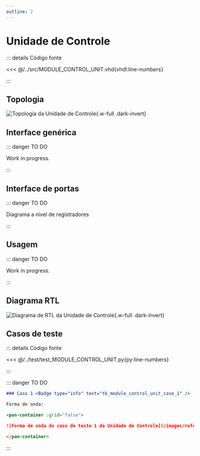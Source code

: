 ```yaml
---
outline: 2
---
```


# Unidade de Controle

::: details Código fonte <a href="https://github.com/pfeinsper/24a-CTI-RISCV/blob/main/src/MODULE_CONTROL_UNIT.vhd" target="blank" style="float:right"><Badge type="tip" text="MODULE_CONTROL_UNIT.vhd &boxbox;" /></a>

<<< @/../src/MODULE_CONTROL_UNIT.vhd{vhdl:line-numbers}

:::

## Topologia

<pan-container>

![Topologia da Unidade de Controle](/images/reference/components/module_control_unit.drawio.svg){.w-full .dark-invert}

</pan-container>

## Interface genérica

::: danger TO DO

Work in progress.

:::

## Interface de portas

::: danger TO DO

Diagrama a nível de registradores

:::

## Usagem

::: danger TO DO

Work in progress.

:::

## Diagrama RTL

<pan-container>

![Diagrama de RTL da Unidade de Controle](/images/reference/components/module_control_unit_netlist.svg){.w-full .dark-invert}

</pan-container>

## Casos de teste

::: details Código fonte <a href="https://github.com/pfeinsper/24a-CTI-RISCV/blob/main/test/test_MODULE_CONTROL_UNIT.py" target="blank" style="float:right"><Badge type="tip" text="test_MODULE_CONTROL_UNIT.py &boxbox;" /></a>

<<< @/../test/test_MODULE_CONTROL_UNIT.py{py:line-numbers}

:::

::: danger TO DO

```md
### Caso 1 <Badge type="info" text="tb_module_control_unit_case_1" />

Forma de onda:

<pan-container :grid="false">

![Forma de onda do caso de teste 1 da Unidade de Controle](/images/reference/components/tb_module_control_unit_case_1.svg){.w-full .dark-invert}

</pan-container>

```

:::
